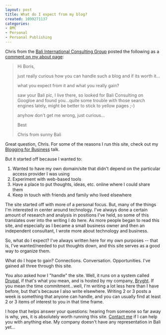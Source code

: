 ```yaml
--- 
layout: post
title: What do I expect from my blog?
created: 1099271137
categories: 
- BMC
- Personal
- Personal Publishing
---
```


Chris from the <a href="http://www.bicg.org/" title="Bali Consulting">Bali International Consulting Group</a> posted the following as a <a href="/about#comment-3084">comment on my about page</a>:
<blockquote>
<p>Hi Boris,</p>

<p>just really curious how you can handle such a blog and if its worth it...</p>

<p>what you expect from it and what you really gain?</p>

<p>saw your Bali pic, I live there, so looked for Bali Consulting on Googloe and found you...quite some trouble with those search engines lately, might be better to stick to yellow pages ;-)</p>

<p>anyhow don't get me wrong, just curious...</p>

<p>Best</p>

<p>Chris from sunny Bali</p>
</blockquote>

<p>Great question, Chris. For some of the reasons I run this site, check out my <a href="/node/1290">Blogging for Business</a> talk.</p>
<!--break-->
<p>But it started off because I wanted to:</p>
<ol>
<li>Wanted to have my own domain/site that didn't depend on the particular access provider I was using</li><li>Experiment with web-based tools</li><li>Have a place to put thoughts, ideas, etc. online where I could share them</li><li>Keep in touch with friends and family who lived elsewhere</li></ol>
<p>The site started off with more of a personal focus. But, many of the things I'm interested in center around technology. I've always done a certain amount of research and analysis in positions I've held, so some of this translates over into the writing I do here. As more people began to read this site, and especially as I became a small business owner and then an independent consultant, I wrote more about technology and business.</p>

<p>So, what do I expect? I've always written here for my own purposes -- that is, I've wanted/needed to put thoughts down, and this site serves as a good way to organize them.</p>

<p>What do I hope to gain? Connections. Conversation. Opportunities. I've gained all three through this site.</p>

<p>You also asked how I &quot;handle&quot; the site. Well, it runs on a system called <a href="http://www.drupal.org" title="Open Source Content Management Platform">Drupal</a>, if that's what you mean, and is hosted by my company, <a href="http://www.bryght.com">Bryght</a>. If you mean the time commitment...well, I'm writing a lot less here than I have before, but that's because I also write elsewhere. Writing 2 or 3 posts a week is something that anyone can handle, and you can usually find at least 2 or 3 items of interest to you in that time frame.</p>

<p>I hope that helps answer your questions: hearing from someone so far away is why, yes, it is absolutely worth running this site. <a href="/contact">Contact me</a> if I can help you with anything else. My company doesn't have any representation in Bali yet...</p>
